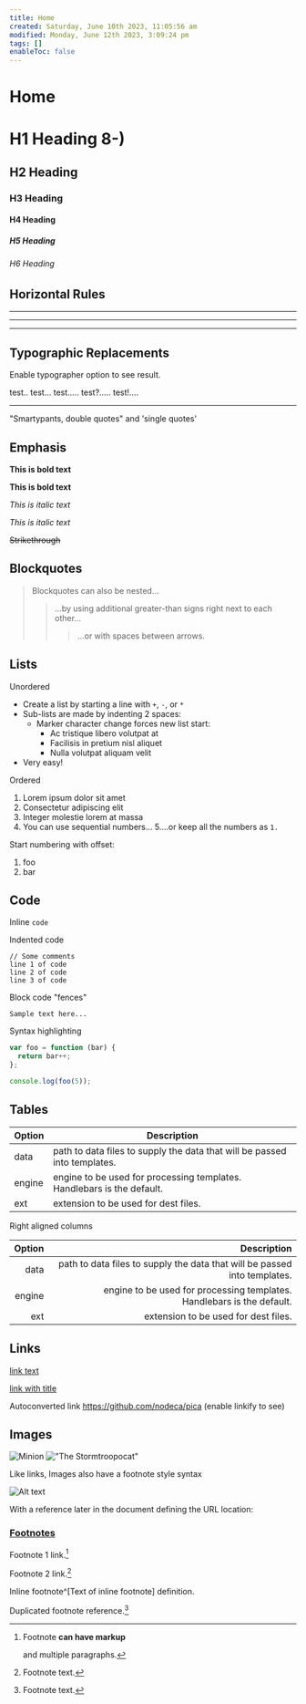 ```yaml
---
title: Home
created: Saturday, June 10th 2023, 11:05:56 am
modified: Monday, June 12th 2023, 3:09:24 pm
tags: []
enableToc: false
---
```


# Home

# H1 Heading 8-)
## H2 Heading
### H3 Heading
#### H4 Heading
##### H5 Heading
###### H6 Heading

## Horizontal Rules

___

---

***

## Typographic Replacements

Enable typographer option to see result.

test.. test… test….. test?….. test!….

-- ---

"Smartypants, double quotes" and 'single quotes'

## Emphasis

**This is bold text**

**This is bold text**

*This is italic text*

*This is italic text*

~~Strikethrough~~

## Blockquotes

> Blockquotes can also be nested…
> 
> > …by using additional greater-than signs right next to each other…
> > 
> > > …or with spaces between arrows.



## Lists

Unordered

- Create a list by starting a line with `+`, `-`, or `*`
- Sub-lists are made by indenting 2 spaces:
  - Marker character change forces new list start:
	- Ac tristique libero volutpat at
	- Facilisis in pretium nisl aliquet
	- Nulla volutpat aliquam velit
- Very easy!

Ordered

1. Lorem ipsum dolor sit amet
2. Consectetur adipiscing elit
3. Integer molestie lorem at massa
4. You can use sequential numbers…
5….or keep all the numbers as `1.`

Start numbering with offset:

1. foo
2. bar

## Code

Inline `code`

Indented code

    // Some comments
    line 1 of code
    line 2 of code
    line 3 of code

Block code "fences"

```
Sample text here...
```

Syntax highlighting

``` js
var foo = function (bar) {
  return bar++;
};

console.log(foo(5));
```

## Tables

| Option | Description |
| ------ | ----------- |
| data   | path to data files to supply the data that will be passed into templates. |
| engine | engine to be used for processing templates. Handlebars is the default. |
| ext    | extension to be used for dest files. |

Right aligned columns

| Option | Description |
| ------:| -----------:|
| data   | path to data files to supply the data that will be passed into templates. |
| engine | engine to be used for processing templates. Handlebars is the default. |
| ext    | extension to be used for dest files. |

## Links

[link text](http://dev.nodeca.com)

[link with title](http://nodeca.github.io/pica/demo/ "title text!")

Autoconverted link <https://github.com/nodeca/pica> (enable linkify to see)

## Images

![Minion](/8539fc2364a6deb0d63e6fa6bd60aaf0_MD5.png)
!["The Stormtroopocat"](d45f91af580deb773c11b9fea4eabd4c_MD5.png)

Like links, Images also have a footnote style syntax

![Alt text][id]

With a reference later in the document defining the URL location:

[id]: <https://octodex.github.com/images/dojocat.jpg> "The Dojocat"

### [Footnotes](https://github.com/markdown-it/markdown-it-footnote)

Footnote 1 link.[^1]

Footnote 2 link.[^2]

Inline footnote^[Text of inline footnote] definition.

Duplicated footnote reference.[^2]

[^1]: Footnote **can have markup**

	and multiple paragraphs.

[^2]: Footnote text.

